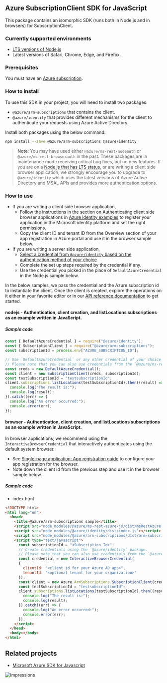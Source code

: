 ## Azure SubscriptionClient SDK for JavaScript

This package contains an isomorphic SDK (runs both in Node.js and in browsers) for SubscriptionClient.

### Currently supported environments

- [LTS versions of Node.js](https://nodejs.org/about/releases/)
- Latest versions of Safari, Chrome, Edge, and Firefox.

### Prerequisites

You must have an [Azure subscription](https://azure.microsoft.com/free/).

### How to install

To use this SDK in your project, you will need to install two packages.
- `@azure/arm-subscriptions` that contains the client.
- `@azure/identity` that provides different mechanisms for the client to authenticate your requests using Azure Active Directory.

Install both packages using the below command:
```bash
npm install --save @azure/arm-subscriptions @azure/identity
```

> **Note**: You may have used either `@azure/ms-rest-nodeauth` or `@azure/ms-rest-browserauth` in the past. These packages are in maintenance mode receiving critical bug fixes, but no new features.
If you are on a [Node.js that has LTS status](https://nodejs.org/about/releases/), or are writing a client side browser application, we strongly encourage you to upgrade to `@azure/identity` which uses the latest versions of Azure Active Directory and MSAL APIs and provides more authentication options.

### How to use

- If you are writing a client side browser application,
  - Follow the instructions in the section on Authenticating client side browser applications in [Azure Identity examples](https://aka.ms/azsdk/js/identity/examples) to register your application in the Microsoft identity platform and set the right permissions.
  - Copy the client ID and tenant ID from the Overview section of your app registration in Azure portal and use it in the browser sample below.
- If you are writing a server side application,
  - [Select a credential from `@azure/identity` based on the authentication method of your choice](https://aka.ms/azsdk/js/identity/examples)
  - Complete the set up steps required by the credential if any.
  - Use the credential you picked in the place of `DefaultAzureCredential` in the Node.js sample below.

In the below samples, we pass the credential and the Azure subscription id to instantiate the client.
Once the client is created, explore the operations on it either in your favorite editor or in our [API reference documentation](https://docs.microsoft.com/javascript/api) to get started.

#### nodejs - Authentication, client creation, and listLocations subscriptions as an example written in JavaScript.

##### Sample code

```javascript
const { DefaultAzureCredential } = require("@azure/identity");
const { SubscriptionClient } = require("@azure/arm-subscriptions");
const subscriptionId = process.env["AZURE_SUBSCRIPTION_ID"];

// Use `DefaultAzureCredential` or any other credential of your choice based on https://aka.ms/azsdk/js/identity/examples
// Please note that you can also use credentials from the `@azure/ms-rest-nodeauth` package instead.
const creds = new DefaultAzureCredential();
const client = new SubscriptionClient(creds, subscriptionId);
const testSubscriptionId = "testsubscriptionId";
client.subscriptions.listLocations(testSubscriptionId).then((result) => {
  console.log("The result is:");
  console.log(result);
}).catch((err) => {
  console.log("An error occurred:");
  console.error(err);
});
```

#### browser - Authentication, client creation, and listLocations subscriptions as an example written in JavaScript.

In browser applications, we recommend using the `InteractiveBrowserCredential` that interactively authenticates using the default system browser.
  - See [Single-page application: App registration guide](https://docs.microsoft.com/azure/active-directory/develop/scenario-spa-app-registration) to configure your app registration for the browser.
  - Note down the client Id from the previous step and use it in the browser sample below.

##### Sample code

- index.html

```html
<!DOCTYPE html>
<html lang="en">
  <head>
    <title>@azure/arm-subscriptions sample</title>
    <script src="node_modules/@azure/ms-rest-azure-js/dist/msRestAzure.js"></script>
    <script src="node_modules/@azure/identity/dist/index.js"></script>
    <script src="node_modules/@azure/arm-subscriptions/dist/arm-subscriptions.js"></script>
    <script type="text/javascript">
      const subscriptionId = "<Subscription_Id>";
      // Create credentials using the `@azure/identity` package.
      // Please note that you can also use credentials from the `@azure/ms-rest-browserauth` package instead.
      const credential = new InteractiveBrowserCredential(
      {
        clientId: "<client id for your Azure AD app>",
        tenantId: "<optional tenant for your organization>"
      });
      const client = new Azure.ArmSubscriptions.SubscriptionClient(creds, subscriptionId);
      const testSubscriptionId = "testsubscriptionId";
      client.subscriptions.listLocations(testSubscriptionId).then((result) => {
        console.log("The result is:");
        console.log(result);
      }).catch((err) => {
        console.log("An error occurred:");
        console.error(err);
      });
    </script>
  </head>
  <body></body>
</html>
```

## Related projects

- [Microsoft Azure SDK for Javascript](https://github.com/Azure/azure-sdk-for-js)

![Impressions](https://azure-sdk-impressions.azurewebsites.net/api/impressions/azure-sdk-for-js/sdk/subscription/arm-subscriptions/README.png)
